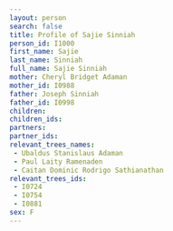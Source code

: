 ```yaml
---
layout: person
search: false
title: Profile of Sajie Sinniah
person_id: I1000
first_name: Sajie
last_name: Sinniah
full_name: Sajie Sinniah
mother: Cheryl Bridget Adaman
mother_id: I0988
father: Joseph Sinniah
father_id: I0998
children:
children_ids:
partners:
partner_ids:
relevant_trees_names:
 - Ubaldus Stanislaus Adaman
 - Paul Laity Ramenaden
 - Caitan Dominic Rodrigo Sathianathan
relevant_trees_ids:
 - I0724
 - I0754
 - I0881
sex: F
---
```


